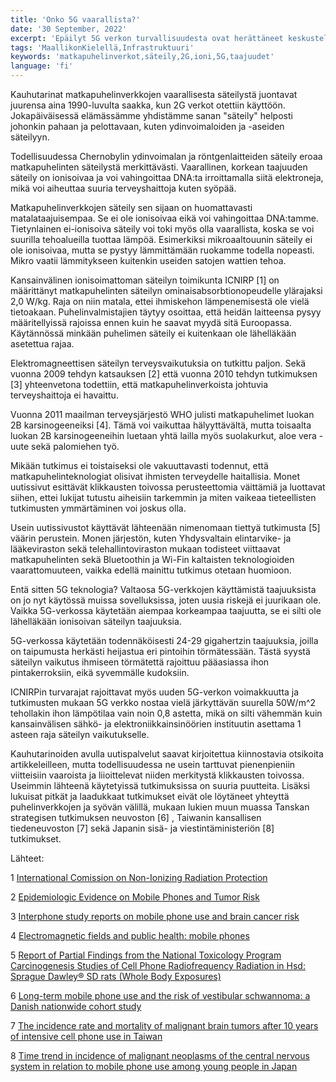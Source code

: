 ```yaml
---
title: 'Onko 5G vaarallista?'
date: '30 September, 2022'
excerpt: 'Epäilyt 5G verkon turvallisuudesta ovat herättäneet keskustelua ja huolestuneet ihmiset ovat keränneet tuhansia allekirjoituksia kansalaisaloitteisiin 5G verkon käyttöönoton pysäyttämiseksi'
tags: 'MaallikonKielellä,Infrastruktuuri'
keywords: 'matkapuhelinverkot,säteily,2G,ioni,5G,taajuudet'
language: 'fi'
---
```


Kauhutarinat matkapuhelinverkkojen vaarallisesta säteilystä juontavat juurensa aina 1990-luvulta saakka, kun 2G verkot otettiin käyttöön. Jokapäiväisessä elämässämme yhdistämme sanan "säteily" helposti johonkin pahaan ja pelottavaan, kuten ydinvoimaloiden ja -aseiden säteilyyn.

Todellisuudessa Chernobylin ydinvoimalan ja röntgenlaitteiden säteily eroaa matkapuhelinten säteilystä merkittävästi. Vaarallinen, korkean taajuuden säteily on ionisoivaa ja voi vahingoittaa DNA:ta irroittamalla siitä elektroneja, mikä voi aiheuttaa suuria terveyshaittoja kuten syöpää.

Matkapuhelinverkkojen säteily sen sijaan on huomattavasti matalataajuisempaa. Se ei ole ionisoivaa eikä voi vahingoittaa DNA:tamme. Tietynlainen ei-ionisoiva säteily voi toki myös olla vaarallista, koska se voi suurilla tehoalueilla tuottaa lämpöä. Esimerkiksi mikroaaltouunin säteily ei ole ionisoivaa, mutta se pystyy lämmittämään ruokamme todella nopeasti. Mikro vaatii lämmitykseen kuitenkin useiden satojen wattien tehoa.

Kansainvälinen ionisoimattoman säteilyn toimikunta ICNIRP [1] on määrittänyt matkapuhelinten säteilyn ominaisabsorbtionopeudelle ylärajaksi 2,0 W/kg. Raja on niin matala, ettei ihmiskehon lämpenemisestä ole vielä tietoakaan. Puhelinvalmistajien täytyy osoittaa, että heidän laitteensa pysyy määritellyissä rajoissa ennen kuin he saavat myydä sitä Euroopassa. Käytännössä minkään puhelimen säteily ei kuitenkaan ole lähelläkään asetettua rajaa.

Elektromagneettisen säteilyn terveysvaikutuksia on tutkittu paljon. Sekä vuonna 2009 tehdyn katsauksen [2] että vuonna 2010 tehdyn tutkimuksen [3] yhteenvetona todettiin, että matkapuhelinverkoista johtuvia terveyshaittoja ei havaittu.

Vuonna 2011 maailman terveysjärjestö WHO julisti matkapuhelimet luokan 2B karsinogeeneiksi [4]. Tämä voi vaikuttaa hälyyttävältä, mutta toisaalta luokan 2B karsinogeeneihin luetaan yhtä lailla myös suolakurkut, aloe vera -uute sekä palomiehen työ.

Mikään tutkimus ei toistaiseksi ole vakuuttavasti todennut, että matkapuhelinteknologiat olisivat ihmisten terveydelle haitallisia. Monet uutissivut esittävät klikkausten toivossa perusteettomia väittämiä ja luottavat siihen, ettei lukijat tutustu aiheisiin tarkemmin ja miten vaikeaa tieteellisten tutkimusten ymmärtäminen voi joskus olla.

Usein uutissivustot käyttävät lähteenään nimenomaan tiettyä tutkimusta [5] väärin perustein. Monen järjestön, kuten Yhdysvaltain elintarvike- ja lääkeviraston sekä telehallintoviraston mukaan todisteet viittaavat matkapuhelinten sekä Bluetoothin ja Wi-Fin kaltaisten teknologioiden vaarattomuuteen, vaikka edellä mainittu tutkimus otetaan huomioon.

Entä sitten 5G teknologia? Valtaosa 5G-verkkojen käyttämistä taajuuksista on jo nyt käytössä muissa sovelluksissa, joten uusia riskejä ei juurikaan ole. Vaikka 5G-verkossa käytetään aiempaa korkeampaa taajuutta, se ei silti ole lähelläkään ionisoivan säteilyn taajuuksia.

5G-verkossa käytetään todennäköisesti 24-29 gigahertzin taajuuksia, joilla on taipumusta herkästi heijastua eri pintoihin törmätessään. Tästä syystä säteilyn vaikutus ihmiseen törmätettä rajoittuu pääasiassa ihon pintakerroksiin, eikä syvemmälle kudoksiin.

ICNIRPin turvarajat rajoittavat myös uuden 5G-verkon voimakkuutta ja tutkimusten mukaan 5G verkko nostaa vielä järkyttävän suurella 50W/m^2 tehollakin ihon lämpötilaa vain noin 0,8 astetta, mikä on silti vähemmän kuin kansainvälisen sähkö- ja elektroniikkainsinöörien instituutin asettama 1 asteen raja säteilyn vaikutukselle.

Kauhutarinoiden avulla uutispalvelut saavat kirjoitettua kiinnostavia otsikoita artikkeleilleen, mutta todellisuudessa ne usein tarttuvat pienenpieniin viitteisiin vaaroista ja liioittelevat niiden merkitystä klikkausten toivossa. Useimmin lähteenä käytetyissä tutkimuksissa on suuria puutteita. Lisäksi lukuisat pitkät ja laadukkaat tutkimukset eivät ole löytäneet yhteyttä puhelinverkkojen ja syövän välillä, mukaan lukien muun muassa Tanskan strategisen tutkimuksen neuvoston [6] , Taiwanin kansallisen tiedeneuvoston [7] sekä Japanin sisä- ja viestintäministeriön [8] tutkimukset.

Lähteet:

1 [International Comission on Non-Ionizing Radiation Protection](https://www.icnirp.org/)

2 [Epidemiologic Evidence on Mobile Phones and Tumor Risk](https://journals.lww.com/epidem/Fulltext/2009/09000/Epidemiologic_Evidence_on_Mobile_Phones_and_Tumor.5.aspx)

3 [Interphone study reports on mobile phone use and brain cancer risk](https://interphone.iarc.fr/pr200-e.pdf)

4 [Electromagnetic fields and public health: mobile phones](https://www.who.int/news-room/fact-sheets/detail/electromagnetic-fields-and-public-health-mobile-phones)

5 [Report of Partial Findings from the National Toxicology Program Carcinogenesis Studies of Cell Phone Radiofrequency Radiation in Hsd: Sprague Dawley® SD rats (Whole Body Exposures)](https://www.biorxiv.org/content/biorxiv/early/2016/06/23/055699.full.pdf)

6 [Long-term mobile phone use and the risk of vestibular schwannoma: a Danish nationwide cohort study](https://pubmed.ncbi.nlm.nih.gov/21712479/)

7 [The incidence rate and mortality of malignant brain tumors after 10 years of intensive cell phone use in Taiwan](https://www.ncbi.nlm.nih.gov/pubmed/23591455)

8 [Time trend in incidence of malignant neoplasms of the central nervous system in relation to mobile phone use among young people in Japan](https://www.ncbi.nlm.nih.gov/pubmed/27197787)
